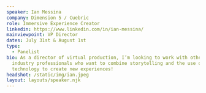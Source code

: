 ```yaml
---
speaker: Ian Messina
company: Dimension 5 / Cuebric
role: Immersive Experience Creator
linkedin: https://www.linkedin.com/in/ian-messina/
mainviewpoint: VP Director
dates: July 31st & August 1st
type:
  - Panelist
bio: As a director of virtual production, I’m looking to work with other
  industry professionals who want to combine storytelling and the use of new
  technology to create new experiences!
headshot: /static/img/ian.jpeg
layout: layouts/speaker.njk
---
```

